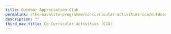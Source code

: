 ```yaml
---
title: Outdoor Appreciation Club
permalink: /the-navalite-programme/co-curricular-activities-cca/outdoor-appreciation-club/
description: ""
third_nav_title: Co Curricular Activities (CCA)
---
```

